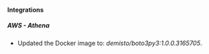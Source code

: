 
#### Integrations

##### AWS - Athena

- Updated the Docker image to: *demisto/boto3py3:1.0.0.3165705*.

